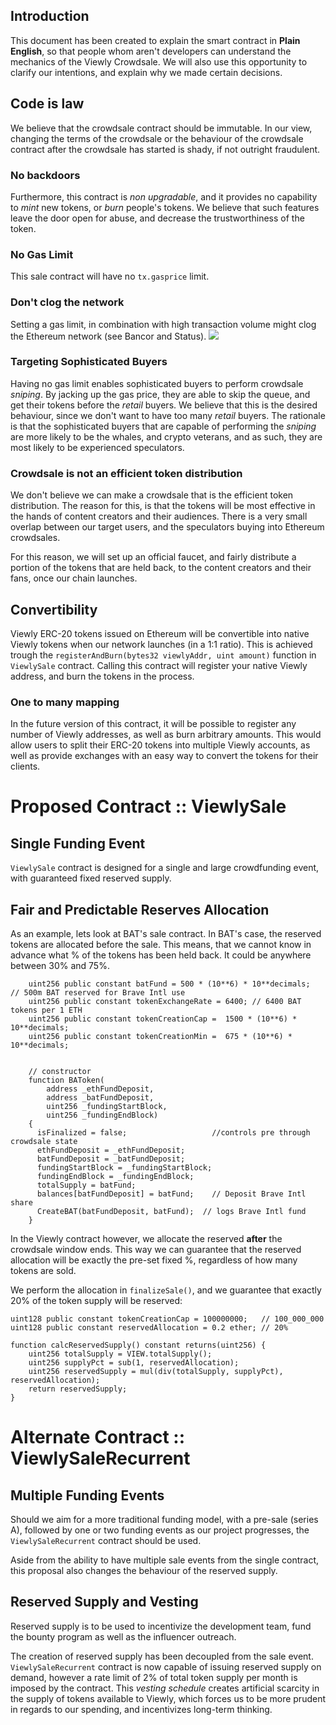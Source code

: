 ## Introduction
This document has been created to explain the smart contract in **Plain English**, so that people whom aren't developers can understand
the mechanics of the Viewly Crowdsale. We will also use this opportunity to clarify our intentions, and explain why we made certain decisions.

## Code is law
We believe that the crowdsale contract should be immutable.
In our view, changing the terms of the crowdsale or the behaviour of the crowdsale contract after the crowdsale has started is shady, if not outright fraudulent.

### No backdoors
Furthermore, this contract is *non upgradable*, and it provides no capability to *mint* new tokens, or *burn* people's tokens.
We believe that such features leave the door open for abuse, and decrease the trustworthiness of the token.

### No Gas Limit
This sale contract will have no `tx.gasprice` limit.

### Don't clog the network
Setting a gas limit, in combination with high transaction volume might clog the Ethereum network (see Bancor and Status).
![](http://i.imgur.com/dlNarkq.png)

### Targeting Sophisticated Buyers
Having no gas limit enables sophisticated buyers to perform crowdsale *sniping*. By jacking up the gas price, they are
able to skip the queue, and get their tokens before the *retail* buyers.
We believe that this is the desired behaviour, since we don't want to have too many *retail* buyers.
The rationale is that the sophisticated buyers that are capable of performing the *sniping* are more likely to be the whales,
and crypto veterans, and as such, they are most likely to be experienced speculators.

### Crowdsale is not an efficient token distribution
We don't believe we can make a crowdsale that is the efficient token distribution.
The reason for this, is that the tokens will be most effective in the hands of content creators and their audiences.
There is a very small overlap between our target users, and the speculators buying into Ethereum crowdsales.

For this reason, we will set up an official faucet, and fairly distribute a portion of the tokens that are held back,
to the content creators and their fans, once our chain launches.

## Convertibility
Viewly ERC-20 tokens issued on Ethereum will be convertible into native Viewly tokens when our network launches (in a 1:1 ratio). This is achieved trough the `registerAndBurn(bytes32 viewlyAddr, uint amount)` function in `ViewlySale` contract. Calling this contract will register your native Viewly address, and burn the tokens in the process.

### One to many mapping
In the future version of this contract, it will be possible to register any number of Viewly addresses, as well as burn arbitrary amounts. This would allow users to split their ERC-20 tokens into multiple Viewly accounts, as well as provide exchanges with an easy way to convert the tokens for their clients.


# Proposed Contract :: ViewlySale

## Single Funding Event
`ViewlySale` contract is designed for a single and large crowdfunding event, with guaranteed
fixed reserved supply.

## Fair and Predictable Reserves Allocation
As an example, lets look at BAT's sale contract. In BAT's case, the reserved tokens are allocated before the sale.
This means, that we cannot know in advance what % of the tokens has been held back. It could be anywhere between 30% and 75%.
```solidity
    uint256 public constant batFund = 500 * (10**6) * 10**decimals;   // 500m BAT reserved for Brave Intl use
    uint256 public constant tokenExchangeRate = 6400; // 6400 BAT tokens per 1 ETH
    uint256 public constant tokenCreationCap =  1500 * (10**6) * 10**decimals;
    uint256 public constant tokenCreationMin =  675 * (10**6) * 10**decimals;


    // constructor
    function BAToken(
        address _ethFundDeposit,
        address _batFundDeposit,
        uint256 _fundingStartBlock,
        uint256 _fundingEndBlock)
    {
      isFinalized = false;                   //controls pre through crowdsale state
      ethFundDeposit = _ethFundDeposit;
      batFundDeposit = _batFundDeposit;
      fundingStartBlock = _fundingStartBlock;
      fundingEndBlock = _fundingEndBlock;
      totalSupply = batFund;
      balances[batFundDeposit] = batFund;    // Deposit Brave Intl share
      CreateBAT(batFundDeposit, batFund);  // logs Brave Intl fund
    }

```


In the Viewly contract however, we allocate the reserved **after** the crowdsale window ends. This way we can guarantee that the reserved allocation will be exactly the pre-set fixed %, regardless of how many tokens are sold.

We perform the allocation in `finalizeSale()`, and we guarantee that exactly 20% of the token supply will be reserved:
```solidity
uint128 public constant tokenCreationCap = 100000000;   // 100_000_000
uint128 public constant reservedAllocation = 0.2 ether; // 20%

function calcReservedSupply() constant returns(uint256) {
    uint256 totalSupply = VIEW.totalSupply();
    uint256 supplyPct = sub(1, reservedAllocation);
    uint256 reservedSupply = mul(div(totalSupply, supplyPct), reservedAllocation);
    return reservedSupply;
}
```


# Alternate Contract :: ViewlySaleRecurrent

## Multiple Funding Events
Should we aim for a more traditional funding model, with a pre-sale (series A), followed by one or two funding events as our project progresses, the `ViewlySaleRecurrent` contract should be used.

Aside from the ability to have multiple sale events from the single contract, this proposal also changes the behaviour of the reserved supply.

## Reserved Supply and Vesting
Reserved supply is to be used to incentivize the development team, fund the bounty program as well as the influencer outreach.

The creation of reserved supply has been decoupled from the sale event. `ViewlySaleRecurrent` contract is now capable of issuing reserved supply on demand, however a rate limit
of 2% of total token supply per month is imposed by the contract.
This *vesting schedule* creates artificial scarcity in the supply of tokens available to Viewly, which forces us to be more prudent in regards to our spending, and incentivizes long-term thinking.
